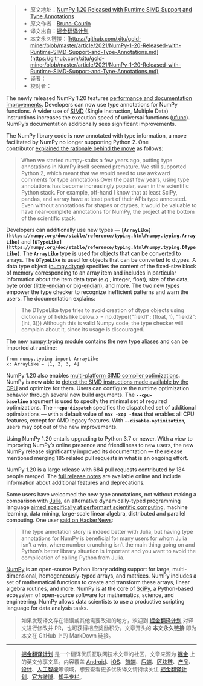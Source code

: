 > * 原文地址：[NumPy 1.20 Released with Runtime SIMD Support and Type Annotations](https://www.infoq.com/news/2021/03/numpy-120-typed-SIMD/)
> * 原文作者：[Bruno-Courio](https://www.infoq.com/profile/Bruno-Couriol/)
> * 译文出自：[掘金翻译计划](https://github.com/xitu/gold-miner)
> * 本文永久链接：[https://github.com/xitu/gold-miner/blob/master/article/2021/NumPy-1-20-Released-with-Runtime-SIMD-Support-and-Type-Annotations.md](https://github.com/xitu/gold-miner/blob/master/article/2021/NumPy-1-20-Released-with-Runtime-SIMD-Support-and-Type-Annotations.md)
> * 译者：
> * 校对者：


The newly released NumPy 1.20 features [performance and documentation improvements](https://github.com/numpy/numpy/releases/tag/v1.20.0). Developers can now use type annotations for NumPy functions. A wider use of [SIMD](https://en.wikipedia.org/wiki/SIMD) (Single Instruction, Multiple Data) instructions increases the execution speed of universal functions ([ufunc](https://numpy.org/doc/stable/reference/ufuncs.html)). NumPy’s documentation additionally sees significant improvements.

The NumPy library code is now annotated with type information, a move facilitated by NumPy no longer supporting Python 2. One contributor [explained the rationale behind the move](http://numpy-discussion.10968.n7.nabble.com/Put-type-annotations-in-NumPy-proper-td47996.html) as follows:

> When we started numpy-stubs a few years ago, putting type annotations in NumPy itself seemed premature. We still supported Python 2, which meant that we would need to use awkward comments for type annotations.Over the past few years, using type annotations has become increasingly popular, even in the scientific Python stack. For example, off-hand I know that at least SciPy, pandas, and xarray have at least part of their APIs type annotated. Even without annotations for shapes or dtypes, it would be valuable to have near-complete annotations for NumPy, the project at the bottom of the scientific stack.

Developers can additionally use new types — **`[ArrayLike](https://numpy.org/doc/stable/reference/typing.html#numpy.typing.ArrayLike)`** and **`[DTypeLike](https://numpy.org/doc/stable/reference/typing.html#numpy.typing.DTypeLike)`**. The **`ArrayLike`** type is used for objects that can be converted to arrays. The **`DTypeLike`** is used for objects that can be converted to dtypes. A data type object ([numpy.dtype](https://numpy.org/doc/stable/reference/generated/numpy.dtype.html#numpy.dtype)) specifies the content of the fixed-size block of memory corresponding to an array item and includes in particular information about the item data type (e.g., integer, float), size of the data, byte order ([little-endian](https://numpy.org/doc/stable/glossary.html#term-little-endian) or [big-endian](https://numpy.org/doc/stable/glossary.html#term-big-endian)), and more. The two new types empower the type checker to recognize inefficient patterns and warn the users. The documentation explains:

> The DTypeLike type tries to avoid creation of dtype objects using dictionary of fields like below:x = np.dtype({"field1": (float, 1), "field2": (int, 3)})
Although this is valid Numpy code, the type checker will complain about it, since its usage is discouraged.

The new [numpy.typing module](https://numpy.org/devdocs/reference/typing.html) contains the new type aliases and can be imported at runtime:

```
from numpy.typing import ArrayLike
x: ArrayLike = [1, 2, 3, 4]

```

NumPy 1.20 also enables [multi-platform SIMD compiler optimizations](https://numpy.org/devdocs/reference/simd/simd-optimizations.html). NumPy is now able to [detect the SIMD instructions made available by the CPU](https://github.com/numpy/numpy/pull/13421) and optimize for them. Users can configure the runtime optimization behavior through several new build arguments. The **`--cpu-baseline`** argument is used to specify the minimal set of required optimizations. The **`--cpu-dispatch`** specifies the dispatched set of additional optimizations — with a default value of **`max -xop -fma4`** that enables all CPU features, except for AMD legacy features. With **`--disable-optimization`**, users may opt out of the new improvements.

Using NumPy 1.20 entails upgrading to Python 3.7 or newer. With a view to improving NumPy’s online presence and friendliness to new users, the new NumPy release significantly improved its documentation — the release mentioned merging 185 related pull requests in what is an ongoing effort.

NumPy 1.20 is a large release with 684 pull requests contributed by 184 people merged. The [full release notes](https://github.com/numpy/numpy/releases/tag/v1.20.0) are available online and include information about additional features and deprecations.

Some users have welcomed the new type annotations, not without making a comparison with [Julia](https://julialang.org/), an alternative dynamically-typed programming language [aimed specifically at performant scientific computing](https://docs.julialang.org/en/v1/), machine learning, data mining, large-scale linear algebra, distributed and parallel computing. One user [said on HackerNews](https://hacker-news.news/post/25977977):

> The type annotation story is indeed better with Julia, but having type annotations for NumPy is beneficial for many users for whom Julia isn’t a win, where number crunching isn’t the main thing going on and Python’s better library situation is important and you want to avoid the complication of calling Python from Julia.

[NumPy](http://www.numpy.org/) is an open-source Python library adding support for large, multi-dimensional, homogeneously-typed arrays, and matrices. NumPy includes a set of mathematical functions to create and transform these arrays, linear algebra routines, and more. NumPy is at the core of [SciPy](http://www.scipy.org/), a Python-based ecosystem of open-source software for mathematics, science, and engineering. NumPy allows data scientists to use a productive scripting language for data analysis tasks.

> 如果发现译文存在错误或其他需要改进的地方，欢迎到 [掘金翻译计划](https://github.com/xitu/gold-miner) 对译文进行修改并 PR，也可获得相应奖励积分。文章开头的 **本文永久链接** 即为本文在 GitHub 上的 MarkDown 链接。

---

> [掘金翻译计划](https://github.com/xitu/gold-miner) 是一个翻译优质互联网技术文章的社区，文章来源为 [掘金](https://juejin.im) 上的英文分享文章。内容覆盖 [Android](https://github.com/xitu/gold-miner#android)、[iOS](https://github.com/xitu/gold-miner#ios)、[前端](https://github.com/xitu/gold-miner#前端)、[后端](https://github.com/xitu/gold-miner#后端)、[区块链](https://github.com/xitu/gold-miner#区块链)、[产品](https://github.com/xitu/gold-miner#产品)、[设计](https://github.com/xitu/gold-miner#设计)、[人工智能](https://github.com/xitu/gold-miner#人工智能)等领域，想要查看更多优质译文请持续关注 [掘金翻译计划](https://github.com/xitu/gold-miner)、[官方微博](http://weibo.com/juejinfanyi)、[知乎专栏](https://zhuanlan.zhihu.com/juejinfanyi)。
